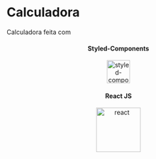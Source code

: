 # Calculadora
Calculadora feita com


<center>
    <h4>Styled-Components</h4>
    <img width="52" height="52" src="https://img.icons8.com/color/48/styled-components.png" alt="styled-components"/> 
</center>
<center>
    <h4>React JS</h4>
    <img width="100" height="100" src="https://img.icons8.com/plasticine/100/react.png" alt="react"/>
</center>
